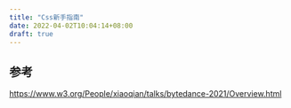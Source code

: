 ```yaml
---
title: "Css新手指南"
date: 2022-04-02T10:04:14+08:00
draft: true
---
```


## 




## 参考

https://www.w3.org/People/xiaoqian/talks/bytedance-2021/Overview.html
